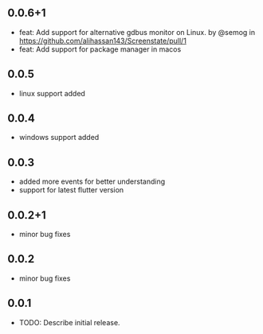 ## 0.0.6+1

* feat: Add support for alternative gdbus monitor on Linux. by @semog in https://github.com/alihassan143/Screenstate/pull/1
* feat: Add support for package manager in macos
## 0.0.5

* linux support added
## 0.0.4

* windows support added

## 0.0.3

* added more events for better understanding
* support for latest flutter version

## 0.0.2+1

* minor bug fixes
## 0.0.2

* minor bug fixes
## 0.0.1

* TODO: Describe initial release.

